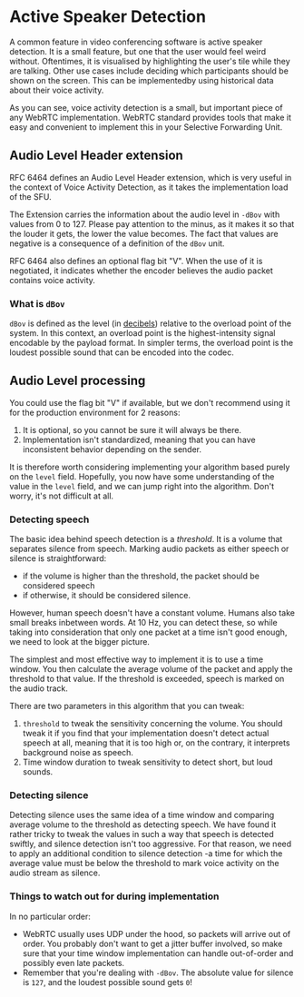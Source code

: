 # Active Speaker Detection

A common feature in video conferencing software is active speaker detection.
It is a small feature, but one that the user would feel weird without.
Oftentimes, it is visualised by highlighting the user's tile while they are talking.
Other use cases include deciding which participants should be shown on the screen.
This can be implementedby using historical data about their voice activity.

As you can see, voice activity detection is a small, but important piece of any WebRTC implementation.
WebRTC standard provides tools that make it easy and convenient to implement this in your Selective Forwarding Unit.

## Audio Level Header extension
RFC 6464 defines an Audio Level Header extension, which is very useful in the context of Voice Activity Detection, as it takes the implementation load of the SFU.

The Extension carries the information about the audio level in `-dBov` with values from 0 to 127.
Please pay attention to the minus, as it makes it so that the louder it gets, the lower the value becomes.
The fact that values are negative is a consequence of a definition of the `dBov` unit.

RFC 6464 also defines an optional flag bit "V".
When the use of it is negotiated, it indicates whether the encoder believes the audio packet contains voice activity.

### What is `dBov`
`dBov` is defined as the level (in [decibels](https://en.wikipedia.org/wiki/Decibel)) relative to the overload point of the system.
In this context, an overload point is the highest-intensity signal encodable by the payload format.
In simpler terms, the overload point is the loudest possible sound that can be encoded into the codec.

## Audio Level processing
You could use the flag bit "V" if available, but we don't recommend using it for the production environment for 2 reasons:
1. It is optional, so you cannot be sure it will always be there.
2. Implementation isn't standardized, meaning that you can have inconsistent behavior depending on the sender.

It is therefore worth considering implementing your algorithm based purely on the `level` field.
Hopefully, you now have some understanding of the value in the `level` field, and we can jump right into the algorithm.
Don't worry, it's not difficult at all.

### Detecting speech
The basic idea behind speech detection is a *threshold*.
It is a volume that separates silence from speech.
Marking audio packets as either speech or silence is straightforward:
- if the volume is higher than the threshold, the packet should be considered speech
- if otherwise, it should be considered silence.

However, human speech doesn't have a constant volume.
Humans also take small breaks inbetween words.
At 10 Hz, you can detect these, so while taking into consideration that only one packet at a time isn't good enough, we need to look at the bigger picture.

The simplest and most effective way to implement it is to use a time window.
You then calculate the average volume of the packet and apply the threshold to that value.
If the threshold is exceeded, speech is marked on the audio track.

There are two parameters in this algorithm that you can tweak:
1. `threshold` to tweak the sensitivity concerning the volume.
   You should tweak it if you find that your implementation doesn't detect actual speech at all, meaning that it is too high or, on the contrary, it interprets background noise as speech.
2. Time window duration to tweak sensitivity to detect short, but loud sounds.

### Detecting silence
Detecting silence uses the same idea of a time window and comparing average volume to the threshold as detecting speech.
We have found it rather tricky to tweak the values in such a way that speech is detected swiftly, and silence detection isn't too aggressive.
For that reason, we need to apply an additional condition to silence detection -a time for which the average value must be below the threshold to mark voice activity on the audio stream as silence.

### Things to watch out for during implementation
In no particular order:
- WebRTC usually uses UDP under the hood, so packets will arrive out of order.
  You probably don't want to get a jitter buffer involved, so make sure that your time window implementation can handle out-of-order and possibly even late packets.
- Remember that you're dealing with `-dBov`. The absolute value for silence is `127`, and the loudest possible sound gets `0`!

